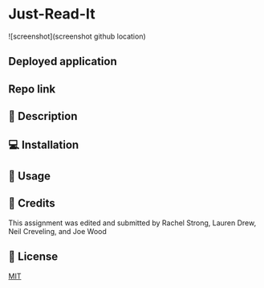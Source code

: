 # Just-Read-It

![screenshot](screenshot github location)

## Deployed application

## Repo link

## :newspaper: Description 

## :computer: Installation 

## :floppy_disk: Usage


## :card_index: Credits 
This assignment was edited and submitted by Rachel Strong, Lauren Drew, Neil Creveling, and Joe Wood<br>

## :ticket: License 
[MIT](https://choosealicense.com/licenses/mit/)

